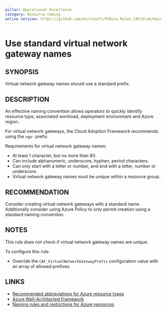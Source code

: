 ```yaml
---
pillar: Operational Excellence
category: Resource naming
online version: https://github.com/microsoft/PSRule.Rules.CAF/blob/main/docs/rules/en/CAF.Name.VNG.md
---
```


# Use standard virtual network gateway names

## SYNOPSIS

Virtual network gateway names should use a standard prefix.

## DESCRIPTION

An effective naming convention allows operators to quickly identify resource type, associated workload,
deployment environment and Azure region.

For virtual network gateways, the Cloud Adoption Framework recommends using the `vgw-` prefix.

Requirements for virtual network gateway names:

- At least 1 character, but no more than 80.
- Can include alphanumeric, underscore, hyphen, period characters.
- Can only start with a letter or number, and end with a letter, number or underscore.
- Virtual network gateway names must be unique within a resource group.

## RECOMMENDATION

Consider creating virtual network gateways with a standard name.
Additionally consider using Azure Policy to only permit creation using a standard naming convention.

## NOTES

This rule does not check if virtual network gateway names are unique.

To configure this rule:

- Override the `CAF_VirtualNetworkGatewayPrefix` configuration value with an array of allowed prefixes.

## LINKS

- [Recommended abbreviations for Azure resource types](https://docs.microsoft.com/azure/cloud-adoption-framework/ready/azure-best-practices/resource-abbreviations)
- [Azure Well-Architected Framework](https://docs.microsoft.com/en-gb/azure/architecture/framework/devops/app-design#tagging-and-resource-naming)
- [Naming rules and restrictions for Azure resources](https://docs.microsoft.com/en-us/azure/azure-resource-manager/management/resource-name-rules)

